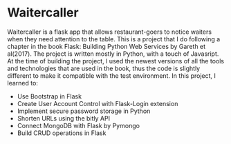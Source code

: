 # Waitercaller
Waitercaller is a flask app that allows restaurant-goers to notice waiters when they need attention to the table.
This is a project that I do following a chapter in the book Flask: Building Python Web Services by Gareth et al(2017). The project is written mostly in Python, with a touch of Javasript.
At the time of building the project, I used the newest versions of all the tools and technologies that are used in the book, thus the code is slightly different to make it compatible with the test environment.
In this project, I learned to:
  - Use Bootstrap in Flask
  - Create User Account Control with Flask-Login extension
  - Implement secure password storage in Python
  - Shorten URLs using the bitly API
  - Connect MongoDB with Flask by Pymongo
  - Build CRUD operations in Flask 
  

